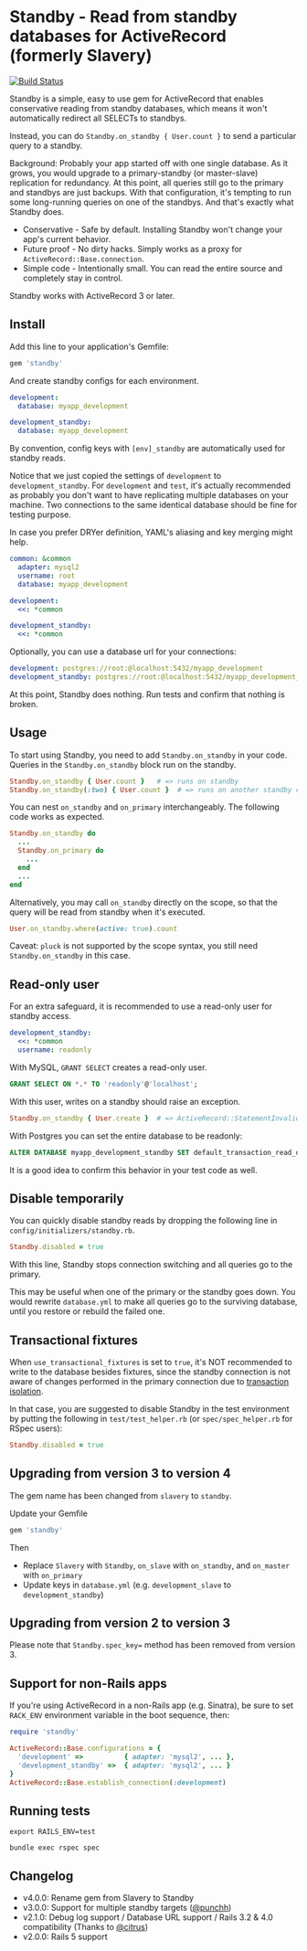 # Standby - Read from standby databases for ActiveRecord (formerly Slavery)

[![Build Status](https://travis-ci.org/kenn/standby.svg)](https://travis-ci.org/kenn/standby)

Standby is a simple, easy to use gem for ActiveRecord that enables conservative reading from standby databases, which means it won't automatically redirect all SELECTs to standbys.

Instead, you can do `Standby.on_standby { User.count }` to send a particular query to a standby.

Background: Probably your app started off with one single database. As it grows, you would upgrade to a primary-standby (or master-slave) replication for redundancy. At this point, all queries still go to the primary and standbys are just backups. With that configuration, it's tempting to run some long-running queries on one of the standbys. And that's exactly what Standby does.

* Conservative - Safe by default. Installing Standby won't change your app's current behavior.
* Future proof - No dirty hacks. Simply works as a proxy for `ActiveRecord::Base.connection`.
* Simple code - Intentionally small. You can read the entire source and completely stay in control.

Standby works with ActiveRecord 3 or later.

## Install

Add this line to your application's Gemfile:

```ruby
gem 'standby'
```

And create standby configs for each environment.

```yaml
development:
  database: myapp_development

development_standby:
  database: myapp_development
```

By convention, config keys with `[env]_standby` are automatically used for standby reads.

Notice that we just copied the settings of `development` to `development_standby`. For `development` and `test`, it's actually recommended as probably you don't want to have replicating multiple databases on your machine. Two connections to the same identical database should be fine for testing purpose.

In case you prefer DRYer definition, YAML's aliasing and key merging might help.

```yaml
common: &common
  adapter: mysql2
  username: root
  database: myapp_development

development:
  <<: *common

development_standby:
  <<: *common
```

Optionally, you can use a database url for your connections:

```yaml
development: postgres://root:@localhost:5432/myapp_development
development_standby: postgres://root:@localhost:5432/myapp_development_standby
```

At this point, Standby does nothing. Run tests and confirm that nothing is broken.

## Usage

To start using Standby, you need to add `Standby.on_standby` in your code. Queries in the `Standby.on_standby` block run on the standby.

```ruby
Standby.on_standby { User.count }   # => runs on standby
Standby.on_standby(:two) { User.count }  # => runs on another standby configured as `development_standby_two`
```

You can nest `on_standby` and `on_primary` interchangeably. The following code works as expected.

```ruby
Standby.on_standby do
  ...
  Standby.on_primary do
    ...
  end
  ...
end
```

Alternatively, you may call `on_standby` directly on the scope, so that the query will be read from standby when it's executed.

```ruby
User.on_standby.where(active: true).count
```

Caveat: `pluck` is not supported by the scope syntax, you still need `Standby.on_standby` in this case.

## Read-only user

For an extra safeguard, it is recommended to use a read-only user for standby access.

```yaml
development_standby:
  <<: *common
  username: readonly
```

With MySQL, `GRANT SELECT` creates a read-only user.

```SQL
GRANT SELECT ON *.* TO 'readonly'@'localhost';
```

With this user, writes on a standby should raise an exception.

```ruby
Standby.on_standby { User.create }  # => ActiveRecord::StatementInvalid: Mysql2::Error: INSERT command denied...
```

With Postgres you can set the entire database to be readonly:

```SQL
ALTER DATABASE myapp_development_standby SET default_transaction_read_only = true;
```

It is a good idea to confirm this behavior in your test code as well.

## Disable temporarily

You can quickly disable standby reads by dropping the following line in `config/initializers/standby.rb`.

```ruby
Standby.disabled = true
```

With this line, Standby stops connection switching and all queries go to the primary.

This may be useful when one of the primary or the standby goes down. You would rewrite `database.yml` to make all queries go to the surviving database, until you restore or rebuild the failed one.

## Transactional fixtures

When `use_transactional_fixtures` is set to `true`, it's NOT recommended to
write to the database besides fixtures, since the standby connection is not aware
of changes performed in the primary connection due to [transaction isolation](https://en.wikipedia.org/wiki/Isolation_(database_systems)).

In that case, you are suggested to disable Standby in the test environment by
putting the following in `test/test_helper.rb`
(or `spec/spec_helper.rb` for RSpec users):

```ruby
Standby.disabled = true
```

## Upgrading from version 3 to version 4

The gem name has been changed from `slavery` to `standby`.

Update your Gemfile

```ruby
gem 'standby'
```

Then

* Replace `Slavery` with `Standby`, `on_slave` with `on_standby`, and `on_master` with `on_primary`
* Update keys in `database.yml` (e.g. `development_slave` to `development_standby`)

## Upgrading from version 2 to version 3

Please note that `Standby.spec_key=` method has been removed from version 3.

## Support for non-Rails apps

If you're using ActiveRecord in a non-Rails app (e.g. Sinatra), be sure to set `RACK_ENV` environment variable in the boot sequence, then:

```ruby
require 'standby'

ActiveRecord::Base.configurations = {
  'development' =>          { adapter: 'mysql2', ... },
  'development_standby' =>  { adapter: 'mysql2', ... }
}
ActiveRecord::Base.establish_connection(:development)
```

## Running tests
```shell
export RAILS_ENV=test

bundle exec rspec spec
```

## Changelog

* v4.0.0: Rename gem from Slavery to Standby
* v3.0.0: Support for multiple standby targets ([@punchh](https://github.com/punchh))
* v2.1.0: Debug log support / Database URL support / Rails 3.2 & 4.0 compatibility (Thanks to [@citrus](https://github.com/citrus))
* v2.0.0: Rails 5 support
